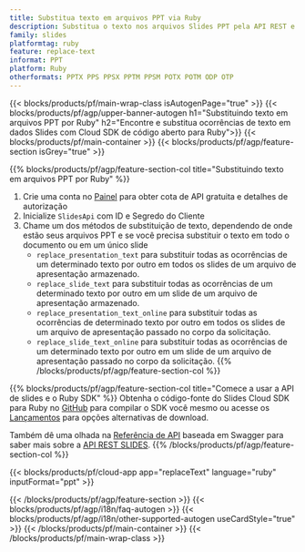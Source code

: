 ```yaml
---
title: Substitua texto em arquivos PPT via Ruby
description: Substitua o texto nos arquivos Slides PPT pela API REST e Ruby SDK de código aberto
family: slides
platformtag: ruby
feature: replace-text
informat: PPT
platform: Ruby
otherformats: PPTX PPS PPSX PPTM PPSM POTX POTM ODP OTP
---
```


{{< blocks/products/pf/main-wrap-class isAutogenPage="true" >}}
{{< blocks/products/pf/agp/upper-banner-autogen h1="Substituindo texto em arquivos PPT por Ruby" h2="Encontre e substitua ocorrências de texto em dados Slides com Cloud SDK de código aberto para Ruby">}}
{{< blocks/products/pf/main-container >}}
{{< blocks/products/pf/agp/feature-section isGrey="true" >}}

{{% blocks/products/pf/agp/feature-section-col title="Substituindo texto em arquivos PPT por Ruby" %}}
1. Crie uma conta no <a href="https://dashboard.aspose.cloud/">Painel</a> para obter cota de API gratuita e detalhes de autorização
1. Inicialize ```SlidesApi``` com ID e Segredo do Cliente
1. Chame um dos métodos de substituição de texto, dependendo de onde estão seus arquivos PPT e se você precisa substituir o texto em todo o documento ou em um único slide
    - ```replace_presentation_text``` para substituir todas as ocorrências de um determinado texto por outro em todos os slides de um arquivo de apresentação armazenado.
    - ```replace_slide_text``` para substituir todas as ocorrências de um determinado texto por outro em um slide de um arquivo de apresentação armazenado.
    - ```replace_presentation_text_online``` para substituir todas as ocorrências de determinado texto por outro em todos os slides de um arquivo de apresentação passado no corpo da solicitação.
    - ```replace_slide_text_online``` para substituir todas as ocorrências de um determinado texto por outro em um slide de um arquivo de apresentação passado no corpo da solicitação.
{{% /blocks/products/pf/agp/feature-section-col %}}

{{% blocks/products/pf/agp/feature-section-col title="Comece a usar a API de slides e o Ruby SDK" %}}
Obtenha o código-fonte do Slides Cloud SDK para Ruby no [GitHub](https://github.com/aspose-slides-cloud/aspose-slides-cloud-ruby) para compilar o SDK você mesmo ou acesse os [Lançamentos](https://releases.aspose.cloud/) para opções alternativas de download.

Também dê uma olhada na [Referência de API](https://apireference.aspose.cloud/slides/) baseada em Swagger para saber mais sobre a [API REST SLIDES](https://products.aspose.cloud/slides/curl/).
{{% /blocks/products/pf/agp/feature-section-col %}}

{{< blocks/products/pf/cloud-app app="replaceText" language="ruby" inputFormat="ppt" >}}

{{< /blocks/products/pf/agp/feature-section >}}
{{< blocks/products/pf/agp/i18n/faq-autogen >}}
{{< blocks/products/pf/agp/i18n/other-supported-autogen useCardStyle="true" >}}
{{< /blocks/products/pf/main-container >}}
{{< /blocks/products/pf/main-wrap-class >}}